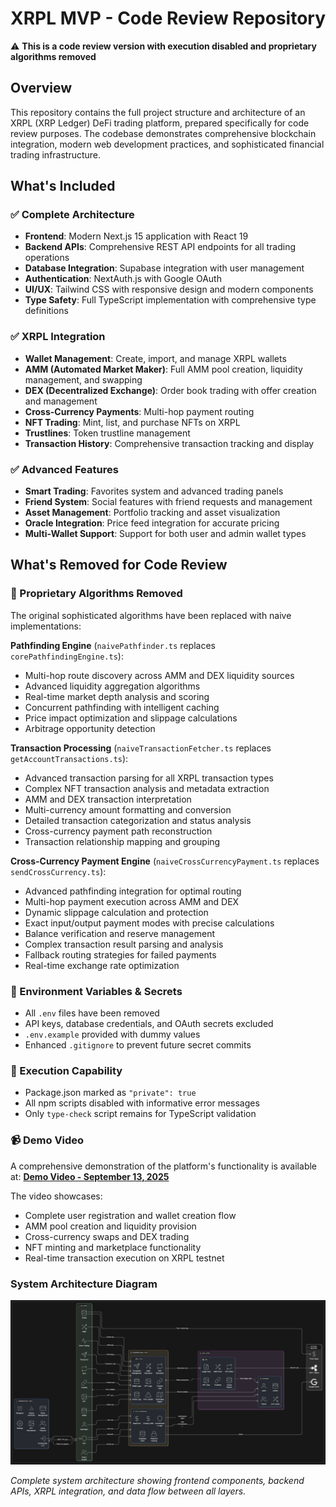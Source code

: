 # XRPL MVP - Code Review Repository

⚠️ **This is a code review version with execution disabled and proprietary algorithms removed**

## Overview

This repository contains the full project structure and architecture of an XRPL (XRP Ledger) DeFi trading platform, prepared specifically for code review purposes. The codebase demonstrates comprehensive blockchain integration, modern web development practices, and sophisticated financial trading infrastructure.

## What's Included

### ✅ Complete Architecture
- **Frontend**: Modern Next.js 15 application with React 19
- **Backend APIs**: Comprehensive REST API endpoints for all trading operations
- **Database Integration**: Supabase integration with user management
- **Authentication**: NextAuth.js with Google OAuth
- **UI/UX**: Tailwind CSS with responsive design and modern components
- **Type Safety**: Full TypeScript implementation with comprehensive type definitions

### ✅ XRPL Integration
- **Wallet Management**: Create, import, and manage XRPL wallets
- **AMM (Automated Market Maker)**: Full AMM pool creation, liquidity management, and swapping
- **DEX (Decentralized Exchange)**: Order book trading with offer creation and management
- **Cross-Currency Payments**: Multi-hop payment routing
- **NFT Trading**: Mint, list, and purchase NFTs on XRPL
- **Trustlines**: Token trustline management
- **Transaction History**: Comprehensive transaction tracking and display

### ✅ Advanced Features
- **Smart Trading**: Favorites system and advanced trading panels
- **Friend System**: Social features with friend requests and management
- **Asset Management**: Portfolio tracking and asset visualization
- **Oracle Integration**: Price feed integration for accurate pricing
- **Multi-Wallet Support**: Support for both user and admin wallet types

## What's Removed for Code Review

### 🚫 Proprietary Algorithms Removed
The original sophisticated algorithms have been replaced with naive implementations:

**Pathfinding Engine** (`naivePathfinder.ts` replaces `corePathfindingEngine.ts`):
- Multi-hop route discovery across AMM and DEX liquidity sources
- Advanced liquidity aggregation algorithms
- Real-time market depth analysis and scoring
- Concurrent pathfinding with intelligent caching
- Price impact optimization and slippage calculations
- Arbitrage opportunity detection

**Transaction Processing** (`naiveTransactionFetcher.ts` replaces `getAccountTransactions.ts`):
- Advanced transaction parsing for all XRPL transaction types
- Complex NFT transaction analysis and metadata extraction
- AMM and DEX transaction interpretation
- Multi-currency amount formatting and conversion
- Detailed transaction categorization and status analysis
- Cross-currency payment path reconstruction
- Transaction relationship mapping and grouping

**Cross-Currency Payment Engine** (`naiveCrossCurrencyPayment.ts` replaces `sendCrossCurrency.ts`):
- Advanced pathfinding integration for optimal routing
- Multi-hop payment execution across AMM and DEX
- Dynamic slippage calculation and protection
- Exact input/output payment modes with precise calculations
- Balance verification and reserve management
- Complex transaction result parsing and analysis
- Fallback routing strategies for failed payments
- Real-time exchange rate optimization

### 🚫 Environment Variables & Secrets
- All `.env` files have been removed
- API keys, database credentials, and OAuth secrets excluded
- `.env.example` provided with dummy values
- Enhanced `.gitignore` to prevent future secret commits

### 🚫 Execution Capability
- Package.json marked as `"private": true`
- All npm scripts disabled with informative error messages
- Only `type-check` script remains for TypeScript validation


### 📹 Demo Video
A comprehensive demonstration of the platform's functionality is available at:
**[Demo Video - September 13, 2025](https://demo-link-placeholder.com)**

The video showcases:
- Complete user registration and wallet creation flow
- AMM pool creation and liquidity provision
- Cross-currency swaps and DEX trading
- NFT minting and marketplace functionality
- Real-time transaction execution on XRPL testnet


### System Architecture Diagram

![XRPL MVP System Architecture](./YONA_MVP_arch.png)

*Complete system architecture showing frontend components, backend APIs, XRPL integration, and data flow between all layers.*
